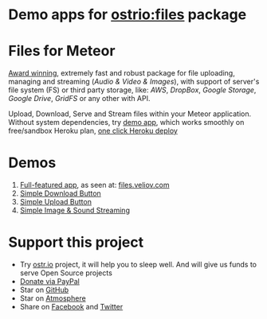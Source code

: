 Demo apps for [ostrio:files](https://github.com/VeliovGroup/Meteor-Files) package
========

Files for Meteor
========
[Award winning](https://themeteorchef.com/blog/giant-cotton-apron-awards-show), extremely fast and robust package for file uploading, managing and streaming (*Audio & Video & Images*), with support of server's file system (FS) or third party storage, like: *AWS*, *DropBox*, *Google Storage*, *Google Drive*, *GridFS* or any other with API.

Upload, Download, Serve and Stream files within your Meteor application. Without system dependencies, try [demo app](https://github.com/VeliovGroup/Meteor-Files#demo-application), which works smoothly on free/sandbox Heroku plan, [one click Heroku deploy](https://heroku.com/deploy?template=https://github.com/VeliovGroup/Meteor-Files-Demo)

Demos
========
 1. [Full-featured app](https://github.com/VeliovGroup/Meteor-Files-Demos/tree/master/demo), as seen at: [files.veliov.com](https://files.veliov.com)
 2. [Simple Download Button](https://github.com/VeliovGroup/Meteor-Files-Demos/tree/master/demo-simplest-download-button)
 3. [Simple Upload Button](https://github.com/VeliovGroup/Meteor-Files-Demos/tree/master/demo-simplest-upload)
 4. [Simple Image & Sound Streaming](https://github.com/VeliovGroup/Meteor-Files-Demos/tree/master/demo-simplest-streaming)

Support this project
========
 - Try [ostr.io](https://ostr.io) project, it will help you to sleep well. And will give us funds to serve Open Source projects
 - [Donate via PayPal](https://www.paypal.com/cgi-bin/webscr?cmd=_s-xclick&hosted_button_id=FVDSXRFW9VGA2)
 - Star on [GitHub](https://github.com/VeliovGroup/Meteor-Files)
 - Star on [Atmosphere](https://atmospherejs.com/ostrio/files)
 - Share on [Facebook](https://www.facebook.com/sharer.php?u=https%3A%2F%2Fgithub.com%2FVeliovGroup%2FMeteor-Files) and [Twitter](https://twitter.com/share?url=https%3A%2F%2Fgithub.com%2FVeliovGroup%2FMeteor-Files)